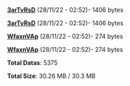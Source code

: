 [**3arTvRsD**](/data/3arTvRsD.txt) (28/11/22 - 02:52)- 1406 bytes

[**3arTvRsD**](/data/3arTvRsD.txt) (28/11/22 - 02:52)- 1406 bytes

[**WfaxnVAp**](/data/WfaxnVAp.txt) (28/11/22 - 02:52)- 274 bytes

[**WfaxnVAp**](/data/WfaxnVAp.txt) (28/11/22 - 02:52)- 274 bytes

**Total Datas**: 5375

**Total Size**: 30.26 MB / 30.3 MB